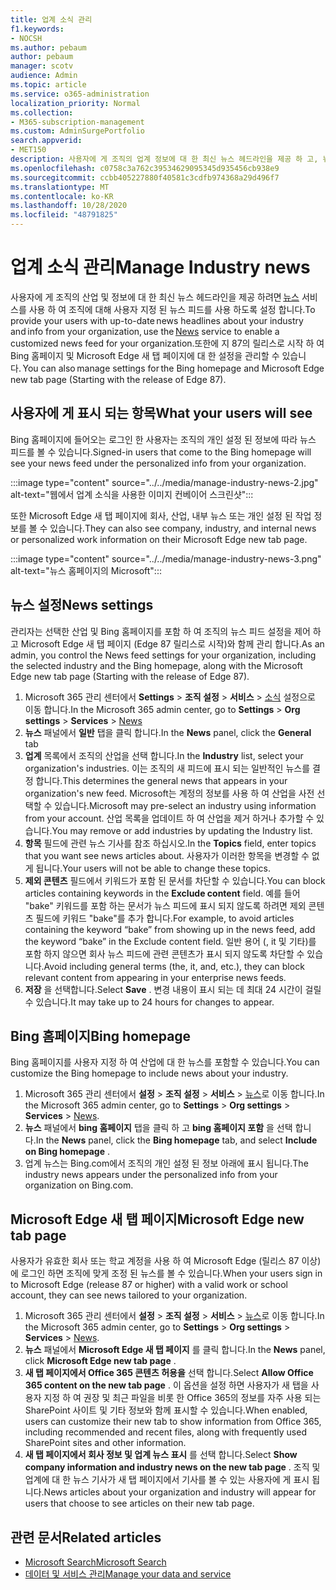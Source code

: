 ```yaml
---
title: 업계 소식 관리
f1.keywords:
- NOCSH
ms.author: pebaum
author: pebaum
manager: scotv
audience: Admin
ms.topic: article
ms.service: o365-administration
localization_priority: Normal
ms.collection:
- M365-subscription-management
ms.custom: AdminSurgePortfolio
search.appverid:
- MET150
description: 사용자에 게 조직의 업계 정보에 대 한 최신 뉴스 헤드라인을 제공 하 고, 뉴스 서비스를 사용 하 여 조직에 대해 사용자 지정 된 뉴스 피드를 사용 하도록 설정 합니다.
ms.openlocfilehash: c0758c3a762c39534629095345d935456cb938e9
ms.sourcegitcommit: ccbb405227880f40581c3cdfb974368a29d496f7
ms.translationtype: MT
ms.contentlocale: ko-KR
ms.lasthandoff: 10/28/2020
ms.locfileid: "48791825"
---
```

# <a name="manage-industry-news"></a><span data-ttu-id="cd150-103">업계 소식 관리</span><span class="sxs-lookup"><span data-stu-id="cd150-103">Manage Industry news</span></span>

<span data-ttu-id="cd150-104">사용자에 게 조직의 산업 및 정보에 대 한 최신 뉴스 헤드라인을 제공 하려면 [뉴스](https://admin.microsoft.com/adminportal/home?#/Settings/Services/:/Settings/L1/BingNews) 서비스를 사용 하 여 조직에 대해 사용자 지정 된 뉴스 피드를 사용 하도록 설정 합니다.</span><span class="sxs-lookup"><span data-stu-id="cd150-104">To provide your users with up-to-date news headlines about your industry and info from your organization, use the [News](https://admin.microsoft.com/adminportal/home?#/Settings/Services/:/Settings/L1/BingNews) service to enable a customized news feed for your organization.</span></span><span data-ttu-id="cd150-105">또한에 지 87의 릴리스로 시작 하 여 Bing 홈페이지 및 Microsoft Edge 새 탭 페이지에 대 한 설정을 관리할 수 있습니다.</span><span class="sxs-lookup"><span data-stu-id="cd150-105"> You can also manage settings for the Bing homepage and Microsoft Edge new tab page (Starting with the release of Edge 87).</span></span>

## <a name="what-your-users-will-see"></a><span data-ttu-id="cd150-106">사용자에 게 표시 되는 항목</span><span class="sxs-lookup"><span data-stu-id="cd150-106">What your users will see</span></span>
 
<span data-ttu-id="cd150-107">Bing 홈페이지에 들어오는 로그인 한 사용자는 조직의 개인 설정 된 정보에 따라 뉴스 피드를 볼 수 있습니다.</span><span class="sxs-lookup"><span data-stu-id="cd150-107">Signed-in users that come to the Bing homepage will see your news feed under the personalized info from your organization.</span></span>

:::image type="content" source="../../media/manage-industry-news-2.jpg" alt-text="웹에서 업계 소식을 사용한 이미지 컨베이어 스크린샷":::

<span data-ttu-id="cd150-109">또한 Microsoft Edge 새 탭 페이지에 회사, 산업, 내부 뉴스 또는 개인 설정 된 작업 정보를 볼 수 있습니다.</span><span class="sxs-lookup"><span data-stu-id="cd150-109">They can also see company, industry, and internal news or personalized work information on their Microsoft Edge new tab page.</span></span> 

:::image type="content" source="../../media/manage-industry-news-3.png" alt-text="뉴스 홈페이지의 Microsoft":::

## <a name="news-settings"></a><span data-ttu-id="cd150-111">뉴스 설정</span><span class="sxs-lookup"><span data-stu-id="cd150-111">News settings</span></span>

<span data-ttu-id="cd150-112">관리자는 선택한 산업 및 Bing 홈페이지를 포함 하 여 조직의 뉴스 피드 설정을 제어 하 고 Microsoft Edge 새 탭 페이지 (Edge 87 릴리스로 시작)와 함께 관리 합니다.</span><span class="sxs-lookup"><span data-stu-id="cd150-112">As an admin, you control the News feed settings for your organization, including the selected industry and the Bing homepage, along with the Microsoft Edge new tab page (Starting with the release of Edge 87).</span></span>

1. <span data-ttu-id="cd150-113">Microsoft 365 관리 센터에서 **Settings**  >  **조직 설정**  >  **서비스**  >  [소식](https://admin.microsoft.com/adminportal/home?#/Settings/Services/:/Settings/L1/BingNews) 설정으로 이동 합니다.</span><span class="sxs-lookup"><span data-stu-id="cd150-113">In the Microsoft 365 admin center, go to **Settings** > **Org settings** > **Services** > [News](https://admin.microsoft.com/adminportal/home?#/Settings/Services/:/Settings/L1/BingNews)</span></span>
2. <span data-ttu-id="cd150-114">**뉴스** 패널에서 **일반** 탭을 클릭 합니다.</span><span class="sxs-lookup"><span data-stu-id="cd150-114">In the **News** panel, click the **General** tab</span></span>
3. <span data-ttu-id="cd150-115">**업계** 목록에서 조직의 산업을 선택 합니다.</span><span class="sxs-lookup"><span data-stu-id="cd150-115">In the **Industry** list, select your organization's industries.</span></span> <span data-ttu-id="cd150-116">이는 조직의 새 피드에 표시 되는 일반적인 뉴스를 결정 합니다.</span><span class="sxs-lookup"><span data-stu-id="cd150-116">This determines the general news that appears in your organization's new feed.</span></span> <span data-ttu-id="cd150-117">Microsoft는 계정의 정보를 사용 하 여 산업을 사전 선택할 수 있습니다.</span><span class="sxs-lookup"><span data-stu-id="cd150-117">Microsoft may pre-select an industry using information from your account.</span></span> <span data-ttu-id="cd150-118">산업 목록을 업데이트 하 여 산업을 제거 하거나 추가할 수 있습니다.</span><span class="sxs-lookup"><span data-stu-id="cd150-118">You may remove or add industries by updating the Industry list.</span></span>
4. <span data-ttu-id="cd150-119">**항목** 필드에 관련 뉴스 기사를 참조 하십시오.</span><span class="sxs-lookup"><span data-stu-id="cd150-119">In the **Topics** field, enter topics that you want see news articles about.</span></span> <span data-ttu-id="cd150-120">사용자가 이러한 항목을 변경할 수 없게 됩니다.</span><span class="sxs-lookup"><span data-stu-id="cd150-120">Your users will not be able to change these topics.</span></span>
5. <span data-ttu-id="cd150-121">**제외 콘텐츠** 필드에서 키워드가 포함 된 문서를 차단할 수 있습니다.</span><span class="sxs-lookup"><span data-stu-id="cd150-121">You can block articles containing keywords in the **Exclude content** field.</span></span>  <span data-ttu-id="cd150-122">예를 들어 "bake" 키워드를 포함 하는 문서가 뉴스 피드에 표시 되지 않도록 하려면 제외 콘텐츠 필드에 키워드 "bake"를 추가 합니다.</span><span class="sxs-lookup"><span data-stu-id="cd150-122">For example, to avoid articles containing the keyword “bake” from showing up in the news feed, add the keyword “bake” in the Exclude content field.</span></span> <span data-ttu-id="cd150-123">일반 용어 (, it 및 기타)를 포함 하지 않으면 회사 뉴스 피드에 관련 콘텐츠가 표시 되지 않도록 차단할 수 있습니다.</span><span class="sxs-lookup"><span data-stu-id="cd150-123">Avoid including general terms (the, it, and, etc.), they can block relevant content from appearing in your enterprise news feeds.</span></span>
6. <span data-ttu-id="cd150-124">**저장** 을 선택합니다.</span><span class="sxs-lookup"><span data-stu-id="cd150-124">Select **Save** .</span></span> <span data-ttu-id="cd150-125">변경 내용이 표시 되는 데 최대 24 시간이 걸릴 수 있습니다.</span><span class="sxs-lookup"><span data-stu-id="cd150-125">It may take up to 24 hours for changes to appear.</span></span>

## <a name="bing-homepage"></a><span data-ttu-id="cd150-126">Bing 홈페이지</span><span class="sxs-lookup"><span data-stu-id="cd150-126">Bing homepage</span></span>

<span data-ttu-id="cd150-127">Bing 홈페이지를 사용자 지정 하 여 산업에 대 한 뉴스를 포함할 수 있습니다.</span><span class="sxs-lookup"><span data-stu-id="cd150-127">You can customize the Bing homepage to include news about your industry.</span></span> 

1. <span data-ttu-id="cd150-128">Microsoft 365 관리 센터에서 **설정**  >  **조직 설정**  >  **서비스**  >  [뉴스](https://admin.microsoft.com/adminportal/home?#/Settings/Services/:/Settings/L1/BingNews)로 이동 합니다.</span><span class="sxs-lookup"><span data-stu-id="cd150-128">In the Microsoft 365 admin center, go to **Settings** > **Org settings** > **Services** > [News](https://admin.microsoft.com/adminportal/home?#/Settings/Services/:/Settings/L1/BingNews).</span></span> 
2. <span data-ttu-id="cd150-129">**뉴스** 패널에서 **bing 홈페이지** 탭을 클릭 하 고 **bing 홈페이지 포함** 을 선택 합니다.</span><span class="sxs-lookup"><span data-stu-id="cd150-129">In the **News** panel, click the **Bing homepage** tab, and select **Include on Bing homepage** .</span></span>
3. <span data-ttu-id="cd150-130">업계 뉴스는 Bing.com에서 조직의 개인 설정 된 정보 아래에 표시 됩니다.</span><span class="sxs-lookup"><span data-stu-id="cd150-130">The industry news appears under the personalized info from your organization on Bing.com.</span></span>

## <a name="microsoft-edge-new-tab-page"></a><span data-ttu-id="cd150-131">Microsoft Edge 새 탭 페이지</span><span class="sxs-lookup"><span data-stu-id="cd150-131">Microsoft Edge new tab page</span></span> 
<span data-ttu-id="cd150-132">사용자가 유효한 회사 또는 학교 계정을 사용 하 여 Microsoft Edge (릴리스 87 이상)에 로그인 하면 조직에 맞게 조정 된 뉴스를 볼 수 있습니다.</span><span class="sxs-lookup"><span data-stu-id="cd150-132">When your users sign in to Microsoft Edge (release 87 or higher) with a valid work or school account, they can see news tailored to your organization.</span></span>

1. <span data-ttu-id="cd150-133">Microsoft 365 관리 센터에서 **설정**  >  **조직 설정**  >  **서비스**  >  [뉴스](https://admin.microsoft.com/adminportal/home?#/Settings/Services/:/Settings/L1/BingNews)로 이동 합니다.</span><span class="sxs-lookup"><span data-stu-id="cd150-133">In the Microsoft 365 admin center, go to **Settings** > **Org settings** > **Services** > [News](https://admin.microsoft.com/adminportal/home?#/Settings/Services/:/Settings/L1/BingNews).</span></span>
2. <span data-ttu-id="cd150-134">**뉴스** 패널에서 **Microsoft Edge 새 탭 페이지** 를 클릭 합니다.</span><span class="sxs-lookup"><span data-stu-id="cd150-134">In the **News** panel, click **Microsoft Edge new tab page** .</span></span>
3. <span data-ttu-id="cd150-135">**새 탭 페이지에서 Office 365 콘텐츠 허용을** 선택 합니다.</span><span class="sxs-lookup"><span data-stu-id="cd150-135">Select **Allow Office 365 content on the new tab page** .</span></span> <span data-ttu-id="cd150-136">이 옵션을 설정 하면 사용자가 새 탭을 사용자 지정 하 여 권장 및 최근 파일을 비롯 한 Office 365의 정보를 자주 사용 되는 SharePoint 사이트 및 기타 정보와 함께 표시할 수 있습니다.</span><span class="sxs-lookup"><span data-stu-id="cd150-136">When enabled, users can customize their new tab to show  information from Office 365, including recommended and recent files, along with frequently used SharePoint sites and other information.</span></span>
4. <span data-ttu-id="cd150-137">**새 탭 페이지에서 회사 정보 및 업계 뉴스 표시** 를 선택 합니다.</span><span class="sxs-lookup"><span data-stu-id="cd150-137">Select **Show company information and industry news on the new tab page** .</span></span> <span data-ttu-id="cd150-138">조직 및 업계에 대 한 뉴스 기사가 새 탭 페이지에서 기사를 볼 수 있는 사용자에 게 표시 됩니다.</span><span class="sxs-lookup"><span data-stu-id="cd150-138">News articles about your organization and industry will appear for users that choose to see articles on their new tab page.</span></span>

## <a name="related-articles"></a><span data-ttu-id="cd150-139">관련 문서</span><span class="sxs-lookup"><span data-stu-id="cd150-139">Related articles</span></span>

- [<span data-ttu-id="cd150-140">Microsoft Search</span><span class="sxs-lookup"><span data-stu-id="cd150-140">Microsoft Search</span></span>](https://docs.microsoft.com/microsoftsearch/)
- [<span data-ttu-id="cd150-141">데이터 및 서비스 관리</span><span class="sxs-lookup"><span data-stu-id="cd150-141">Manage your data and service</span></span>](https://docs.microsoft.com/microsoft-365/admin/manage)
